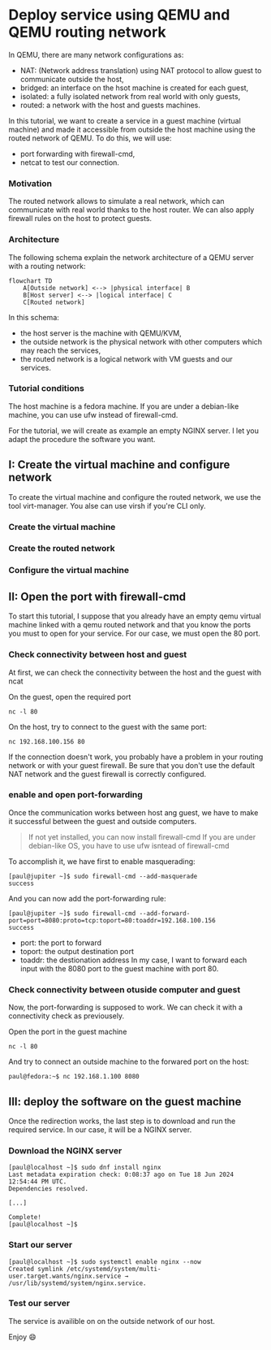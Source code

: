 # Deploy service using QEMU and QEMU routing network

In QEMU, there are many network configurations as:
- NAT: (Network address translation) using NAT protocol to allow guest to communicate outside the host,
- bridged: an interface on the hsot machine is created for each guest,
- isolated: a fully isolated network from real world with only guests,
- routed: a network with the host and guests machines.

In this tutorial, we want to create a service in a guest machine (virtual machine) and made it accessible from outside the host machine using the routed network of QEMU. To do this, we will use:
- port forwarding with firewall-cmd,
- netcat to test our connection.

### Motivation

The routed network allows to simulate a real network, which can communicate with real world thanks to the host router. We can also apply firewall rules on the host to protect guests.

### Architecture

The following schema explain the network architecture of a QEMU server with a routing network: 
```mermaid
flowchart TD
    A[Outside network] <--> |physical interface| B
    B[Host server] <--> |logical interface| C
    C[Routed network]
```

In this schema:
- the host server is the machine with QEMU/KVM,
- the outside network is the physical network with other computers which may reach the services,
- the routed network is a logical network with VM guests and our services.

### Tutorial conditions

The host machine is a fedora machine. If you are under a debian-like machine, you can use ufw instead of firewall-cmd.

For the tutorial, we will create as example an empty NGINX server. I let you adapt the procedure the software you want.

## I: Create the virtual machine and configure network

To create the virtual machine and configure the routed network, we use the tool virt-manager. You alse can use virsh if you're CLI only.

### Create the virtual machine

### Create the routed network

### Configure the virtual machine 

## II: Open the port with firewall-cmd

To start this tutorial, I suppose that you already have an empty qemu virtual machine linked with a qemu routed network and that you know the ports you must to open for your service.
For our case, we must open the 80 port. 

### Check connectivity between host and guest

At first, we can check the connectivity between the host and the guest with ncat

On the guest, open the required port
```
nc -l 80
```

On the host, try to connect to the guest with the same port:

```
nc 192.168.100.156 80
```

If the connection doesn't work, you probably have a problem in your routing network or with your guest firewall. Be sure that you don't use the default NAT network and the guest firewall is correctly configured.

### enable and open port-forwarding

Once the communication works between host ang guest, we have to make it successful between the guest and outside computers.

> If not yet installed, you can now install firewall-cmd
> If you are under debian-like OS, you have to use ufw isntead of firewall-cmd

To accomplish it, we have first to enable masquerading:

```
[paul@jupiter ~]$ sudo firewall-cmd --add-masquerade 
success
```

And you can now add the port-forwarding rule:

```
[paul@jupiter ~]$ sudo firewall-cmd --add-forward-port=port=8080:proto=tcp:toport=80:toaddr=192.168.100.156
success
```

- port: the port to forward
- toport: the output destination port
- toaddr: the destionation address
In my case, I want to forward each input with the 8080 port to the guest machine with port 80.

### Check connectivity between otuside computer and guest

Now, the port-forwarding is supposed to work. We can check it with a connectivity check as previousely.

Open the port in the guest machine
```
nc -l 80
```

And try to connect an outside machine to the forwared port on the host:

```
paul@fedora:~$ nc 192.168.1.100 8080
```
 
## III: deploy the software on the guest machine

Once the redirection works, the last step is to download and run the required service. In our case, it will be a NGINX server.

### Download the NGINX server

```
[paul@localhost ~]$ sudo dnf install nginx
Last metadata expiration check: 0:08:37 ago on Tue 18 Jun 2024 12:54:44 PM UTC.
Dependencies resolved.

[...]

Complete!
[paul@localhost ~]$ 
```

### Start our server

```
[paul@localhost ~]$ sudo systemctl enable nginx --now
Created symlink /etc/systemd/system/multi-user.target.wants/nginx.service → /usr/lib/systemd/system/nginx.service.
```

### Test our server

The service is availible on on the outside network of our host.

Enjoy 😄
